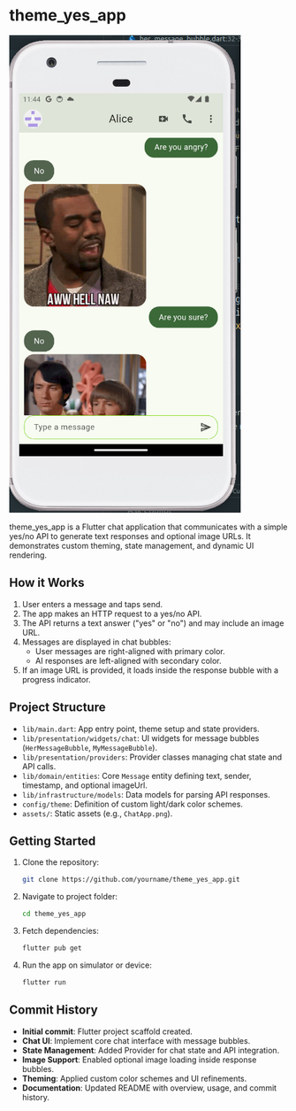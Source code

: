 # theme_yes_app

![Chat screenshot](assets/ChatApp.png)

theme_yes_app is a Flutter chat application that communicates with a simple yes/no API to generate text responses and optional image URLs. It demonstrates custom theming, state management, and dynamic UI rendering.

## How it Works

1. User enters a message and taps send.
2. The app makes an HTTP request to a yes/no API.
3. The API returns a text answer ("yes" or "no") and may include an image URL.
4. Messages are displayed in chat bubbles:
   - User messages are right-aligned with primary color.
   - AI responses are left-aligned with secondary color.
5. If an image URL is provided, it loads inside the response bubble with a progress indicator.

## Project Structure

- `lib/main.dart`: App entry point, theme setup and state providers.
- `lib/presentation/widgets/chat`: UI widgets for message bubbles (`HerMessageBubble`, `MyMessageBubble`).
- `lib/presentation/providers`: Provider classes managing chat state and API calls.
- `lib/domain/entities`: Core `Message` entity defining text, sender, timestamp, and optional imageUrl.
- `lib/infrastructure/models`: Data models for parsing API responses.
- `config/theme`: Definition of custom light/dark color schemes.
- `assets/`: Static assets (e.g., `ChatApp.png`).

## Getting Started

1. Clone the repository:
   ```bash
   git clone https://github.com/yourname/theme_yes_app.git
   ```
2. Navigate to project folder:
   ```bash
   cd theme_yes_app
   ```
3. Fetch dependencies:
   ```bash
   flutter pub get
   ```
4. Run the app on simulator or device:
   ```bash
   flutter run
   ```

## Commit History

- **Initial commit**: Flutter project scaffold created.
- **Chat UI**: Implement core chat interface with message bubbles.
- **State Management**: Added Provider for chat state and API integration.
- **Image Support**: Enabled optional image loading inside response bubbles.
- **Theming**: Applied custom color schemes and UI refinements.
- **Documentation**: Updated README with overview, usage, and commit history.
